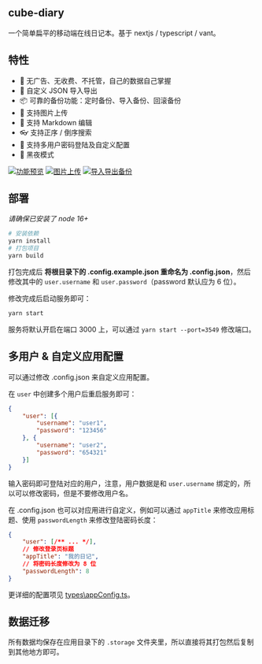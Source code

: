 ## cube-diary

一个简单扁平的移动端在线日记本。基于 nextjs / typescript / vant。

## 特性

- 🚫 无广告、无收费、不托管，自己的数据自己掌握
- 📮 自定义 JSON 导入导出
- 📦 可靠的备份功能：定时备份、导入备份、回滚备份
- 🎨 支持图片上传
- 📖 支持 Markdown 编辑
- 👓 支持正序 / 倒序搜索
- 🔨 支持多用户密码登陆及自定义配置
- 🌙 黑夜模式

[![功能预览](https://s1.ax1x.com/2022/05/11/OdpYdg.gif)](https://s1.ax1x.com/2022/05/11/OdpYdg.gif)
[![图片上传](https://s1.ax1x.com/2022/05/11/OdptoQ.gif)](https://s1.ax1x.com/2022/05/11/OdptoQ.gif)
[![导入导出备份](https://s1.ax1x.com/2022/05/11/Odp8L8.gif)](https://s1.ax1x.com/2022/05/11/Odp8L8.gif)

## 部署

*请确保已安装了 node 16+*

```bash
# 安装依赖
yarn install
# 打包项目
yarn build
```

打包完成后 **将根目录下的 .config.example.json 重命名为 .config.json**，然后修改其中的 `user.username` 和 `user.password`（password 默认应为 6 位）。

修改完成后启动服务即可：

```bash
yarn start
```

服务将默认开启在端口 3000 上，可以通过 `yarn start --port=3549` 修改端口。

## 多用户 & 自定义应用配置

可以通过修改 .config.json 来自定义应用配置。

在 `user` 中创建多个用户后重启服务即可：

```json
{
    "user": [{
        "username": "user1",
        "password": "123456"
    }, {
        "username": "user2",
        "password": "654321"
    }]
}
```

输入密码即可登陆对应的用户，注意，用户数据是和 `user.username` 绑定的，所以可以修改密码，但是不要修改用户名。

在 .config.json 也可以对应用进行自定义，例如可以通过 `appTitle` 来修改应用标题、使用 `passwordLength` 来修改登陆密码长度：

```json
{
    "user": [/** ... */],
    // 修改登录页标题
    "appTitle": "我的日记",
    // 将密码长度修改为 8 位
    "passwordLength": 8
}
```

更详细的配置项见 [types\appConfig.ts](types\appConfig.ts)。

## 数据迁移

所有数据均保存在应用目录下的 `.storage` 文件夹里，所以直接将其打包然后复制到其他地方即可。